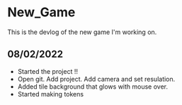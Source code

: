 # New_Game

This is the devlog of the new game I'm working on.

## 08/02/2022

- Started the project !!
- Open git. Add project. Add camera and set resulation.
- Added tile background that glows with mouse over.
- Started making tokens